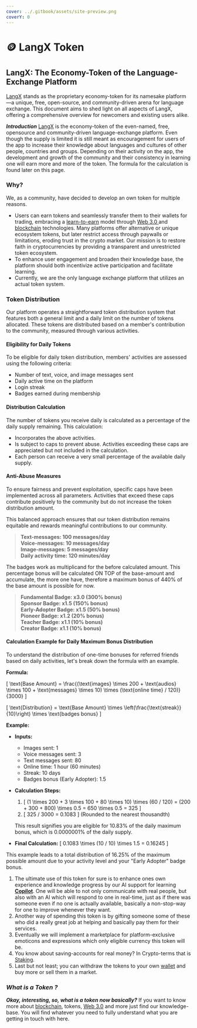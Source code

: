 ```yaml
---
cover: ../.gitbook/assets/site-preview.png
coverY: 0
---
```


# 🪙 LangX Token

## LangX: The Economy-Token of the Language-Exchange Platform

[LangX](../) stands as the proprietary economy-token for its namesake platform—a unique, free, open-source, and community-driven arena for language exchange. This document aims to shed light on all aspects of LangX, offering a comprehensive overview for newcomers and existing users alike.

_**Introduction**_ [LangX](../) is the economy-token of the even-named, free, opensource and community-driven language-exchange platform. Even though the supply is limited it is still meant as encouragement for users of the app to increase their knowledge about languages and cultures of other people, countries and groups. Depending on their activity on the app, the development and growth of the community and their consistency in learning one will earn more and more of the token. The formula for the calculation is found later on this page.&#x20;

### Why?

We, as a community, have decided to develop an own token for multiple reasons.

* Users can earn tokens and seamlessly transfer them to their wallets for trading, embracing a [learn-to-earn](broken-reference) model through [Web 3.0 ](../library/technology/web-3.0.md)and [blockchain](../library/technology/blockchain.md) technologies. Many platforms offer alternative or unique ecosystem tokens, but later restrict access through paywalls or limitations, eroding trust in the crypto market. Our mission is to restore faith in cryptocurrencies by providing a transparent and unrestricted token ecosystem.
* To enhance user engagement and broaden their knowledge base, the platform should both incentivize active participation and facilitate learning.
* Currently, we are the only language exchange platform that utilizes an actual token system.

### Token Distribution

Our platform operates a straightforward token distribution system that features both a general limit and a daily limit on the number of tokens allocated. These tokens are distributed based on a member's contribution to the community, measured through various activities.

#### Eligibility for Daily Tokens

To be eligible for daily token distribution, members' activities are assessed using the following criteria:

* Number of text, voice, and image messages sent
* Daily active time on the platform
* Login streak
* Badges earned during membership

#### Distribution Calculation

The number of tokens you receive daily is calculated as a percentage of the daily supply remaining. This calculation:

* Incorporates the above activities.
* Is subject to caps to prevent abuse. Activities exceeding these caps are appreciated but not included in the calculation.
* Each person can receive a very small percentage of the available daily supply.

#### Anti-Abuse Measures

To ensure fairness and prevent exploitation, specific caps have been implemented across all parameters. Activities that exceed these caps contribute positively to the community but do not increase the token distribution amount.

This balanced approach ensures that our token distribution remains equitable and rewards meaningful contributions to our community.

> **Text-messages: 100 messages/day** \
> **Voice-messages: 10 messages/day** \
> **Image-messages: 5 messages/day** \
> **Daily activity time: 120 minutes/day**

The badges work as multiplicand for the before calculated amount. This percentage bonus will be calculated ON TOP of the base-amount and accumulate, the more one have, therefore a maximum bonus of 440% of the base amount is possible for now.

> **Fundamental Badge: x3.0 (300% bonus)**\
> **Sponsor Badge: x1.5 (150% bonus)** \
> **Early-Adopter Badge: x1.5 (50% bonus)** \
> **Pioneer Badge: x1.2 (20% bonus)** \
> **Teacher Badge: x1.1 (10% bonus)** \
> **Creator Badge: x1.1 (10% bonus)**

#### Calculation Example for Daily Maximum Bonus Distribution

To understand the distribution of one-time bonuses for referred friends based on daily activities, let's break down the formula with an example.

**Formula:**

\[ \text{Base Amount} = \frac{(\text{images} \times 200 + \text{audios} \times 100 + \text{messages} \times 10) \times (\text{online time} / 120)}{3000} ]

\[ \text{Distribution} = \text{Base Amount} \times \left(\frac{\text{streak\}}{10}\right) \times \text{badges bonus} ]

**Example:**

* **Inputs:**
  * Images sent: 1
  * Voice messages sent: 3
  * Text messages sent: 80
  * Online time: 1 hour (60 minutes)
  * Streak: 10 days
  * Badges bonus (Early Adopter): 1.5
*   **Calculation Steps:**

    1. \[ (1 \times 200 + 3 \times 100 + 80 \times 10) \times (60 / 120) = (200 + 300 + 800) \times 0.5 = 650 \times 0.5 = 325 ]
    2. \[ 325 / 3000 = 0.1083 ] (Rounded to the nearest thousandth)

    This result signifies you are eligible for 10.83% of the daily maximum bonus, which is 0.0000001% of the daily supply.
* **Final Calculation:** \[ 0.1083 \times (10 / 10) \times 1.5 = 0.16245 ]

This example leads to a total distribution of 16.25% of the maximum possible amount due to your activity level and your "Early Adopter" badge bonus.

1. The ultimate use of this token for sure is to enhance ones own experience and knowledge progress by our AI support for learning [**Copilot**](../library/copilot.md). One will be able to not only communicate with real people, but also with an AI which will respond to one in real-time, just as if there was someone even if no one is actually available, basically a non-stop-way for one to improve whenever they want.
2. Another way of spending this token is by gifting someone some of these who did a really great job at helping and basically pay them for their services.
3. Eventually we will implement a marketplace for platform-exclusive emoticons and expressions which only eligible currency this token will be.
4. You know about saving-accounts for real money? In Crypto-terms that is [Staking](defi-protocols/staking.md).
5. Last but not least; you can withdraw the tokens to your own [wallet](../library/technology/wallet.md) and buy more or sell them in a market.

### _**What is a Token ?**_

_**Okay, interesting, so, what is a token now basically?**_ If you want to know more about [blockchain](../library/technology/blockchain.md), tokens, [Web 3.0](../library/technology/web-3.0.md) and more just find our knowledge-base. You will find whatever you need to fully understand what you are getting in touch with here.
